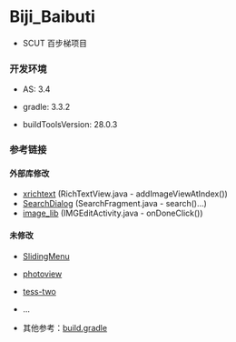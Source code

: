 # Biji_Baibuti
+ SCUT 百步梯项目

### 开发环境
+ AS: 3.4
+ gradle: 3.3.2

+ buildToolsVersion: 28.0.3

### 参考链接

#### 外部库修改
+ [xrichtext](https://github.com/sendtion/XRichText) (RichTextView.java - addImageViewAtIndex())
+ [SearchDialog](https://github.com/wenwenwen888/SearchDialog) (SearchFragment.java - search()...)
+ [image_lib](https://github.com/zhangphil/WeiXinPictureTool) (IMGEditActivity.java - onDoneClick())


#### 未修改
+ [SlidingMenu](https://github.com/jfeinstein10/SlidingMenu)
+ [photoview](https://github.com/bm-x/PhotoView)
+ [tess-two](https://github.com/rmtheis/tess-two)
+ ...

+ 其他参考：[build.gradle](https://github.com/Aoi-hosizora/Biji_Baibuti/blob/master/app/build.gradle)